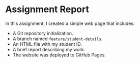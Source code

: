 # Assignment Report

In this assignment, I created a simple web page that includes:
- A Git repository initialization.
- A branch named `feature/student-details`.
- An HTML file with my student ID.
- A brief report describing my work.
- The website was deployed to GitHub Pages.


